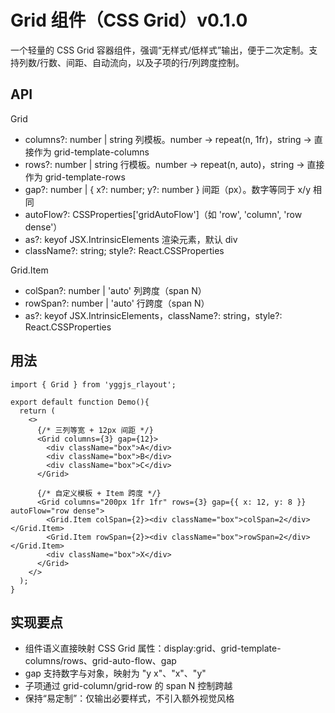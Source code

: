 # Grid 组件（CSS Grid）v0.1.0

一个轻量的 CSS Grid 容器组件，强调“无样式/低样式”输出，便于二次定制。支持列数/行数、间距、自动流向，以及子项的行/列跨度控制。

## API

Grid
- columns?: number | string 列模板。number → repeat(n, 1fr)，string → 直接作为 grid-template-columns
- rows?: number | string 行模板。number → repeat(n, auto)，string → 直接作为 grid-template-rows
- gap?: number | { x?: number; y?: number } 间距（px）。数字等同于 x/y 相同
- autoFlow?: CSSProperties['gridAutoFlow']（如 'row', 'column', 'row dense'）
- as?: keyof JSX.IntrinsicElements 渲染元素，默认 div
- className?: string; style?: React.CSSProperties

Grid.Item
- colSpan?: number | 'auto' 列跨度（span N）
- rowSpan?: number | 'auto' 行跨度（span N）
- as?: keyof JSX.IntrinsicElements，className?: string，style?: React.CSSProperties

## 用法
```tsx
import { Grid } from 'yggjs_rlayout';

export default function Demo(){
  return (
    <>
      {/* 三列等宽 + 12px 间距 */}
      <Grid columns={3} gap={12}>
        <div className="box">A</div>
        <div className="box">B</div>
        <div className="box">C</div>
      </Grid>

      {/* 自定义模板 + Item 跨度 */}
      <Grid columns="200px 1fr 1fr" rows={3} gap={{ x: 12, y: 8 }} autoFlow="row dense">
        <Grid.Item colSpan={2}><div className="box">colSpan=2</div></Grid.Item>
        <Grid.Item rowSpan={2}><div className="box">rowSpan=2</div></Grid.Item>
        <div className="box">X</div>
      </Grid>
    </>
  );
}
```

## 实现要点
- 组件语义直接映射 CSS Grid 属性：display:grid、grid-template-columns/rows、grid-auto-flow、gap
- gap 支持数字与对象，映射为 "y x"、"x"、"y"
- 子项通过 grid-column/grid-row 的 span N 控制跨越
- 保持“易定制”：仅输出必要样式，不引入额外视觉风格


